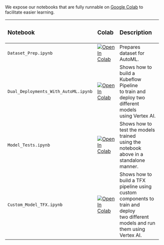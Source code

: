 We expose our notebooks that are fully runnable on [Google Colab](https://colab.research.google.com/) to facilitate easier learning. 

| <h3>Notebook</h3> | <h3>Colab</h3>     | <h3>Description</h3>                       |
| :-------- | :------- | :-------------------------------- |
| `Dataset_Prep.ipynb` | <a href="https://colab.research.google.com/github/sayakpaul/Dual-Deployments-on-Vertex-AI/blob/main/notebooks/Dataset_Prep.ipynb"><img src="https://colab.research.google.com/assets/colab-badge.svg" alt="Open In Colab"/></a> | Prepares dataset for AutoML. |
| `Dual_Deployments_With_AutoML.ipynb` | <a href="https://colab.research.google.com/github/sayakpaul/Dual-Deployments-on-Vertex-AI/blob/main/notebooks/Dual_Deployments_With_AutoML.ipynb"><img src="https://colab.research.google.com/assets/colab-badge.svg" alt="Open In Colab"/></a> | Shows how to build a Kubeflow Pipeline <br> to train and deploy two different models <br> using Vertex AI. |
| `Model_Tests.ipynb` | <a href="https://colab.research.google.com/github/sayakpaul/Dual-Deployments-on-Vertex-AI/blob/main/notebooks/Model_Tests.ipynb"><img src="https://colab.research.google.com/assets/colab-badge.svg" alt="Open In Colab"/></a> | Shows how to test the models trained <br> using the notebook above in a <br> standalone manner. |
| `Custom_Model_TFX.ipynb` | <a href="https://colab.research.google.com/github/sayakpaul/Dual-Deployments-on-Vertex-AI/blob/main/notebooks/Custom_Model_TFX.ipynb"><img src="https://colab.research.google.com/assets/colab-badge.svg" alt="Open In Colab"/></a> | Shows how to build a TFX pipeline using <br> custom components to train and deploy <br> two different models and run them using Vertex AI. |
